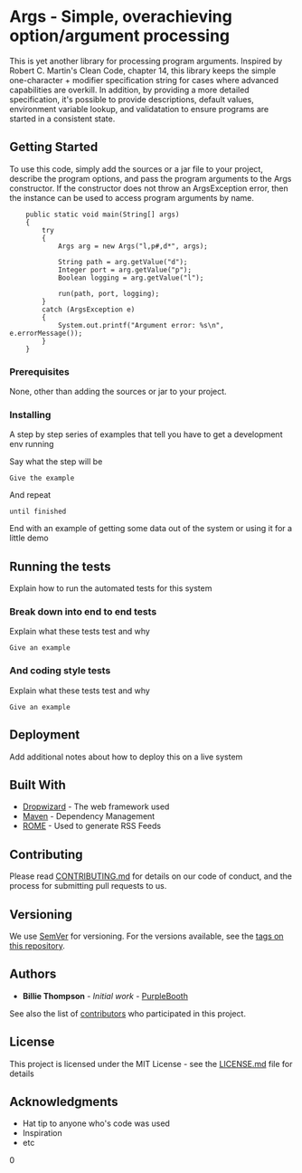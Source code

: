 # Args - Simple, overachieving option/argument processing

This is yet another library for processing program arguments. Inspired by Robert C. Martin's Clean Code, 
chapter 14, this library keeps the simple one-character + modifier specification string for cases
where advanced capabilities are overkill. In addition, by providing a more detailed specification,
it's possible to provide descriptions, default values, environment variable lookup, and validatation
to ensure programs are started in a consistent state.


## Getting Started

To use this code, simply add the sources or a jar file to your project, describe the program 
options, and pass the program arguments to the Args constructor. If the constructor does not
throw an ArgsException error, then the instance can be used to access program arguments by
name.

```
	public static void main(String[] args)
	{
		try
		{
			Args arg = new Args("l,p#,d*", args);

			String path = arg.getValue("d");
			Integer port = arg.getValue("p");
			Boolean logging = arg.getValue("l");

			run(path, port, logging);
		}
		catch (ArgsException e)
		{
			System.out.printf("Argument error: %s\n", e.errorMessage());
		}
	}

```

### Prerequisites

None, other than adding the sources or jar to your project.

### Installing

A step by step series of examples that tell you have to get a development env running

Say what the step will be

```
Give the example
```

And repeat

```
until finished
```

End with an example of getting some data out of the system or using it for a little demo

## Running the tests

Explain how to run the automated tests for this system

### Break down into end to end tests

Explain what these tests test and why

```
Give an example
```

### And coding style tests

Explain what these tests test and why

```
Give an example
```

## Deployment

Add additional notes about how to deploy this on a live system

## Built With

* [Dropwizard](http://www.dropwizard.io/1.0.2/docs/) - The web framework used
* [Maven](https://maven.apache.org/) - Dependency Management
* [ROME](https://rometools.github.io/rome/) - Used to generate RSS Feeds

## Contributing

Please read [CONTRIBUTING.md](https://gist.github.com/PurpleBooth/b24679402957c63ec426) for details on our code of conduct, and the process for submitting pull requests to us.

## Versioning

We use [SemVer](http://semver.org/) for versioning. For the versions available, see the [tags on this repository](https://github.com/your/project/tags). 

## Authors

* **Billie Thompson** - *Initial work* - [PurpleBooth](https://github.com/PurpleBooth)

See also the list of [contributors](https://github.com/your/project/contributors) who participated in this project.

## License

This project is licensed under the MIT License - see the [LICENSE.md](LICENSE.md) file for details

## Acknowledgments

* Hat tip to anyone who's code was used
* Inspiration
* etc

0

